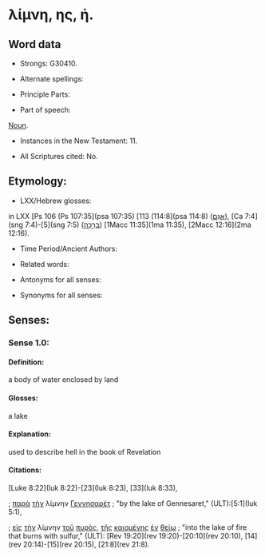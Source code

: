 # λίμνη, ης, ἡ.

<!-- Status: S3=Needs2ndReview -->
<!-- Lexica used for edits: BDAG, FFM, LN, A-S -->

## Word data

* Strongs: G30410.

* Alternate spellings:



* Principle Parts: 


* Part of speech: 

[Noun](http://ugg.readthedocs.io/en/latest/noun.html).

* Instances in the New Testament: 11.

* All Scriptures cited: No.

## Etymology: 


* LXX/Hebrew glosses: 

in LXX [Ps 106 (Ps 107:35](psa 107:35) [113 (114:8](psa 114:8) ([אֲגַם](//en-uhal/H0098)), [Ca 7:4](sng 7:4)-[5](sng 7:5) ([בְּרֵכָה](//en-uhal/H1295)) [1Macc 11:35](1ma 11:35), [2Macc 12:16](2ma 12:16).

* Time Period/Ancient Authors: 


* Related words: 

* Antonyms for all senses:

* Synonyms for all senses: 


## Senses: 


### Sense  1.0: 

#### Definition: 

a body of water enclosed by land

#### Glosses: 

a lake

#### Explanation: 

used to describe hell in the book of Revelation

#### Citations: 

[Luke 8:22](luk 8:22)-[23](luk 8:23), [33](luk 8:33),

; [παρὰ](../G38440/01.md) [τὴν](../G35880/01.md) λίμνην [Γεννησαρέτ](../G10820/01.md)
; "by the lake of Gennesaret," (ULT):[5:1](luk 5:1), 

; [εἰς](../G15190/01.md) [τὴν](../G35880/01.md) λίμνην [τοῦ](../G35880/01.md) [πυρὸς](../G44420/01.md), [τῆς](../G35880/01.md) [καιομένης](../G25450/01.md) [ἐν](../G17220/01.md) [θείῳ](../G23030/01.md)
; "into the lake of fire that burns with sulfur," (ULT):
[Rev 19:20](rev 19:20)-[20:10](rev 20:10), [14](rev 20:14)-[15](rev 20:15), [21:8](rev 21:8).